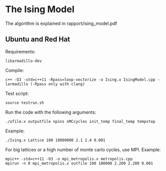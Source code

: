 # The Ising Model

The algorithm is explained in rapport/ising_model.pdf

## Ubuntu and Red Hat
Requirements:
```
libarmadillo-dev
```
Compile:
```
c++ -O3 -std=c++11 -Rpass=loop-vectorize -o Ising.x IsingModel.cpp -larmadillo (-Rpass only with clang)
```
Test script:
```
source testrun.sh
```
Run the code with the following arguments:
```
./ofile.x outputfile npins nMCcycles init_temp final_temp tempstep
```

Example:
```
./Ising.x Lattice 100 10000000 2.1 2.4 0.001
```

For big lattices or a high number of monte carlo cycles,
use MPI. Example:
```
mpic++ -std=c++11 -O3 -o mpi_metropolis.x metropolis.cpp
mpirun -n 8 mpi_metropolis.x outfile 100 100000 2.200 2.200 0.001
```
